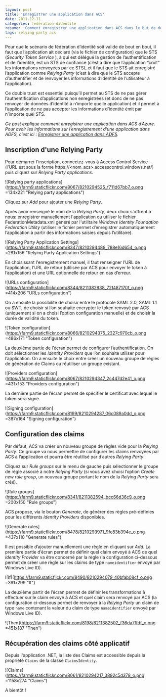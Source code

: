```yaml
---
layout: post
title: 'Enregistrer une application dans ACS'
date: 2011-12-11
categories: federation-didentite
resume: 'Comment enregistrer une application dans ACS dans le but de déléguer son authentification à un STS (Security Token Service) de confiance ?'
tags: relying-party acs
---
```

Pour que le scénario de fédération d’identité soit valide de bout en bout, il faut que l’application ait déclaré (via le fichier de configuration) que le STS (_Security Token Service_ ), à qui est délégué la gestion de l’authentification et de l’identité, est un STS de confiance (c’est à dire que l’application “croît” les informations renvoyées par ce STS), et il faut que le STS ait enregistré l’application comme _Relying Party_ (c’est à dire que le STS accepte d’authentifier et de renvoyer les informations d’identité de l’utilisateur à l’application).

Ce double trust est essentiel puisqu’il permet au STS de ne pas gérer l’authentification d’applications non enregistrées (et donc de ne pas renvoyer de données d’identité à n’importe quelle application) et il permet à l’application de ne pas accepter les informations d’identité émit par n’importe quel STS.

_Ce post explique comment enregistrer une application dans ACS d’Azure. Pour avoir les informations sur l’enregistrement d’une application dans ADFS, c’est ici : <a href="https://sebastienollivier.fr/blog/federation-didentite/relying-party-adfs">Enregistrer une application dans ADFS</a>._

## Inscription d'une Relying Party

Pour démarrer l'inscription, connectez-vous à Access Control Service (l’URL est sous la forme https://&lt;nom_acs&gt;.accesscontrol.windows.net/) puis cliquez sur _Relying Party applications._

![Relying party applications](https://farm9.staticflickr.com/8067/8210294525_f711d67bb7_o.png =134x221 "Relying party applications")

Cliquez sur _Add_ pour ajouter une _Relying Party_.

Après avoir renseigné le nom de la _Relying Party_, deux choix s'offrent à nous: enregistrer manuellement l'application ou utiliser le fichier FederationMetadata.xml généré par l'utilitaire _Windows Identity Foundation Federation Utility_ (utiliser le fichier permet d’enregistrer automatiquement l’application à partir des informations saisies depuis l’utilitaire).

![Relying Party Application Settings](https://farm9.staticflickr.com/8347/8210294489_788e16d654_o.png =281x156 "Relying Party Application Settings")

En choisissant l'enregistrement manuel, il faut renseigner l’URL de l’application, l’URL de retour (utilisée par ACS pour envoyer le token à l’application) et une URL optionnelle de retour en cas d’erreur.

![URLs configuration](https://farm9.staticflickr.com/8344/8211382838_72f487170f_o.png =414x206 "URLs configuration")

On a ensuite la possibilité de choisir entre le protocole SAML 2.0, SAML 1.1 ou SWT, de choisir si l’on souhaite encrypter le token renvoyé par ACS (uniquement si on a choisi l’option configuration manuelle) et de choisir la durée de validité du token.

![Token configuration](https://farm9.staticflickr.com/8066/8210294375_2327c970cb_o.png =486x171 "Token configuration")

La deuxième partie de l’écran permet de configurer l’authentification. On doit sélectionner les _Identity Providers_ que l’on souhaite utiliser pour l’application. On a ensuite le choix entre créer un nouveau groupe de règles de génération de Claims ou réutiliser un groupe existant.

![Providers configuration](https://farm9.staticflickr.com/8067/8210294347_2c447d2e41_o.png =431x153 "Providers configuration")

La dernière partie de l’écran permet de spécifier le certificat avec lequel le token sera signé.

![Signing configuration](https://farm9.staticflickr.com/8199/8210294287_06c089a0dd_o.png =387x164 "Signing configuration")

## Configuration des claims

Par défaut, ACS va créer un nouveau groupe de règles vide pour la _Relying Party_. Ce groupe va nous permettre de configurer les claims renvoyées par ACS à l’application et pourra être réutilisé par d’autres _Relying Party_.

Cliquez sur _Rule groups_ sur le menu de gauche puis sélectionner le groupe de règle associé à notre _Relying Party_ (si vous avez choisi l’option _Create new rule group_, un nouveau groupe portant le nom de la _Relying Party_ sera créé).

![Rule groups](https://farm9.staticflickr.com/8341/8211382594_bcc66d36c9_o.png =200x150 "Rule groups")

ACS propose, via le bouton _Generate_, de générer des règles pré-définies pour les différents _Identity Providers_ disponibles.

![Generate rules](https://farm9.staticflickr.com/8478/8210293971_9fe83b394e_o.png =437x110 "Generate rules")

Il est possible d’ajouter manuellement une règle en cliquant sur _Add_. La première partie d’écran permet de définir quel claim envoyé à ACS de quel _Identity Provider_ va être concerné par la règle (la configuration ci-dessous permet de créer une règle sur les claims de type `nameidentifier` envoyé par Windows Live ID).

![If](https://farm9.staticflickr.com/8490/8210294079_40bfab08cf_o.png =391x299 "If")

La deuxième partir de l’écran permet de définir les transformations à effectuer sur le claim envoyé à ACS et quel claim sera renvoyé par ACS (la configuration ci-dessous permet de renvoyer à la _Relying Party_ un claim de type `name` contenant la valeur du claim de type `nameidentifier` envoyé par Windows Live ID).

![Then](https://farm9.staticflickr.com/8198/8211382502_f36da7ffdf_o.png =451x187 "Then")

## Récupération des claims côté applicatif

Depuis l'application .NET, la liste des Claims est accessible depuis la propriété `Claims` de la classe `ClaimsIdentity`.

![Claims](https://farm9.staticflickr.com/8061/8210294217_3892c5d378_o.png =1158x274 "Claims")

A bientôt !

